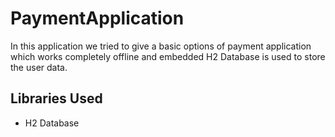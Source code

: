 # PaymentApplication

In this application we tried to give a basic options of payment application which works completely offline and embedded H2 Database is used to store the user data.

## Libraries Used
* H2 Database
